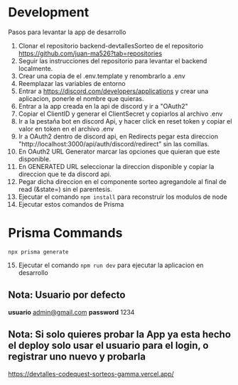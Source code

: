 # Development

Pasos para levantar la app de desarrollo

1. Clonar el repositorio backend-devtallesSorteo de el repositorio https://github.com/juan-ma526?tab=repositories
2. Seguir las instrucciones del repositorio para levantar el backend localmente.
3. Crear una copia de el .env.template y renombrarlo a .env
4. Reemplazar las variables de entorno
5. Entrar a https://discord.com/developers/applications y crear una aplicacion, ponerle el nombre que quieras.
6. Entrar a la app creada en la api de discord y ir a "OAuth2"
7. Copiar el ClientID y generar el ClientSecret y copiarlos al archivo .env
8. Ir a la pestaña bot en discord Api, y hacer click en reset token y copiar el valor en token en el archivo .env
9. Ir a OAuth2 dentro de discord api, en Redirects pegar esta direccion "http://localhost:3000/api/auth/discord/redirect" sin las comillas.
10. En OAuth2 URL Generator marcar las opciones que quieran que este disponible.
11. En GENERATED URL seleccionar la direccion disponible y copiar la direccion que te da discord api.
12. Pegar dicha direccion en el componente sorteo agregandole al final de read (&state=) sin el parentesis.
13. Ejecutar el comando `npm install` para reconstruir los modulos de node
14. Ejecutar estos comandos de Prisma

# Prisma Commands

```
npx prisma generate
```

15. Ejecutar el comando `npm run dev` para ejecutar la aplicacion en desarrollo

## Nota: Usuario por defecto

**usuario** admin@gmail.com
**password** 1234

## Nota: Si solo quieres probar la App ya esta hecho el deploy solo usar el usuario para el login, o registrar uno nuevo y probarla

https://devtalles-codequest-sorteos-gamma.vercel.app/
